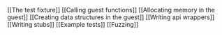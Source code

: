 [[The test fixture]]
[[Calling guest functions]]
[[Allocating memory in the guest]]
[[Creating data structures in the guest]]
[[Writing api wrappers]]
[[Writing stubs]]
[[Example tests]]
[[Fuzzing]]
